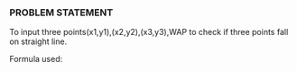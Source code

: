 ### PROBLEM STATEMENT

To input three points(x1,y1),(x2,y2),(x3,y3),WAP to check if three points fall on straight line.

Formula used: 
